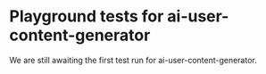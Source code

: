 # Playground tests for ai-user-content-generator
We are still awaiting the first test run for ai-user-content-generator.
